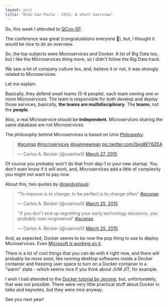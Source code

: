 ```yaml
---
layout: post
title: "QCon Sao Paulo - 2015: A short overview"
---
```


So, this week I attended to [QCon-SP](http://qconsp.com/).

The conference was great (congratulations everyone :beers:),
but, I thought it would be nice to do an overview.

So, the top subjects were Microservices and Docker. A lot
of Big Data too, but I like the Microservices thing more, so
I didn't follow the Big Data track.

We saw a lot of company culture too, and, believe it or not,
it was strongly related to Microservices.

Let me explain.

Basically, they defend small teams (5-8 people), each team
owning one or more Microservices. The team is responsible for
both develop and deploy those services, basically,
**the teams are multidisciplinary**. The **teams**, not the
**people**.

Also, a real Microservice should be **independent**.
Microservices sharing the same database are not Microservices.

The philosophy behind Microservices is based on Unix
[Philosophy][philosophy]:

<blockquote class="twitter-tweet" lang="en"><p><a href="https://twitter.com/hashtag/qconsp?src=hash">#qconsp</a> <a href="https://twitter.com/hashtag/microservices?src=hash">#microservices</a> <a href="https://twitter.com/samnewman">@samnewman</a> <a href="http://t.co/Qeg8EY6ZEA">pic.twitter.com/Qeg8EY6ZEA</a></p>&mdash; Carlos A. Becker (@caarlos0) <a href="https://twitter.com/caarlos0/status/581437478072135681">March 27, 2015</a></blockquote>

Of course you probably won't do that from day-1 in your new
startup. You don't even know if it will work, and, Microservices
add a little of complexity you might not want to pay now.

About this, two quotes by
[@randyshoup](http://twitter.com/randyshoup):

<blockquote class="twitter-tweet" lang="en"><p>&quot;To improve is to change; to be perfect is to change often&quot; <a href="https://twitter.com/hashtag/qconsp?src=hash">#qconsp</a></p>&mdash; Carlos A. Becker (@caarlos0) <a href="https://twitter.com/caarlos0/status/580780346087763968">March 25, 2015</a></blockquote>

<blockquote class="twitter-tweet" lang="en"><p>&quot;if you don&#39;t end up regretting your early technology decisions, you probably over-engineered&quot; <a href="https://twitter.com/hashtag/qconsp?src=hash">#qconsp</a></p>&mdash; Carlos A. Becker (@caarlos0) <a href="https://twitter.com/caarlos0/status/580819971732803584">March 25, 2015</a></blockquote>

And, as expected, Docker seems to be now the pop thing to use to deploy
Microservices. Even [Microsoft is working on it][ms-docker].

There is a lot of cool things that you can do with it right now, and there
will probably be more soon, like running desktop softwares inside a Docker
container and freezing user space to turn on a Docker container in a "warm"
state - which seems nice if you think about JVM JIT, for example.

I wish I had attended to the [Docker tutorial by Jerome][fast-paced], but,
unfortunately, that was not possible. There were very little practical stuff
about Docker in talks and keynotes, but they were nice anyway.

See you next year!

[fast-paced]: http://qconsp.com/tutorial/docker-and-containers-fast-paced-introduction
[ms-docker]: http://www.infoq.com/news/2014/10/windows-embraces-docker
[philosophy]: http://en.wikipedia.org/wiki/Unix_philosophy

<script async src="//platform.twitter.com/widgets.js" charset="utf-8"></script>
